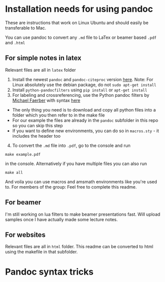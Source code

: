 # Installation needs for using pandoc

These are instructions that work on Linux Ubuntu and should easily be transferable to Mac.

You can use pandoc to convert any `.md` file to LaTex or beamer based `.pdf` and `.html`

## For simple notes in latex

Relevant files are all in `latex` folder

1. Install the newest `pandoc` and `pandoc-citeproc` version  [here](https://pandoc.org/installing.html#linux). Note: For Linux absolutely use the debian package, do not `sudo apt-get install`
2. Install `python-pandocfilters` using `pip install` or `apt-get install`
3. For labeling and crossreferencing, use the Python pandoc filters by [Michael Faerber](https://github.com/01mf02/pandocfilters)
with syntax [here](http://gedenkt.at/blog/scientific-pandoc/)  
  - The only thing you need is to download and copy all python files into a folder which you then refer to in the make file
  - For our example the files are already in the `pandoc` subfolder in this repo so you can skip this step
  - If you want to define new environments, you can do so in `macros.sty` - it includes the header too
4. To convert the `.md` file into `.pdf`, go to the console and run
```
make example.pdf
```
in the console. Alternatively if you have multiple files you can also run  
```
make all
```

And voila you can use macros and amsmath environments like you're used to. For members of the group: Feel free to complete this readme.

## For beamer

I'm still working on lua filters to make beamer presentations fast. Will upload samples once I have actually made some lecture notes.

## For websites

Relevant files are all in `html` folder.
This readme can be converted to html using the makefile in that subfolder.  

# Pandoc syntax tricks
